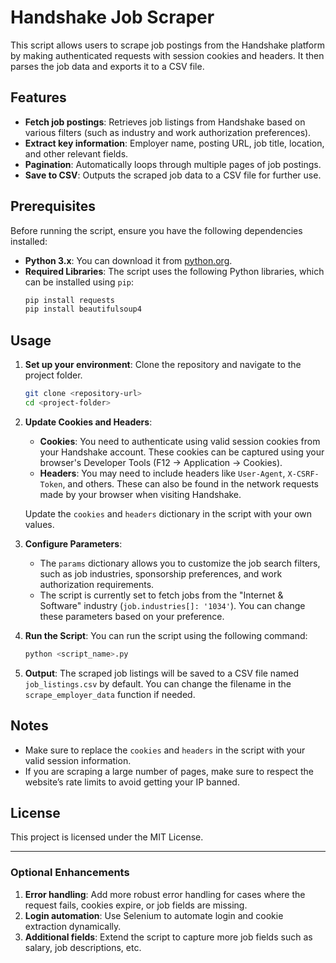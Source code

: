 
# Handshake Job Scraper

This script allows users to scrape job postings from the Handshake platform by making authenticated requests with session cookies and headers. It then parses the job data and exports it to a CSV file.

## Features
- **Fetch job postings**: Retrieves job listings from Handshake based on various filters (such as industry and work authorization preferences).
- **Extract key information**: Employer name, posting URL, job title, location, and other relevant fields.
- **Pagination**: Automatically loops through multiple pages of job postings.
- **Save to CSV**: Outputs the scraped job data to a CSV file for further use.

## Prerequisites
Before running the script, ensure you have the following dependencies installed:

- **Python 3.x**: You can download it from [python.org](https://www.python.org/downloads/).
- **Required Libraries**: The script uses the following Python libraries, which can be installed using `pip`:
    ```bash
    pip install requests
    pip install beautifulsoup4
    ```

## Usage
1. **Set up your environment**: Clone the repository and navigate to the project folder.
   ```bash
   git clone <repository-url>
   cd <project-folder>
   ```

2. **Update Cookies and Headers**:
   - **Cookies**: You need to authenticate using valid session cookies from your Handshake account. These cookies can be captured using your browser's Developer Tools (F12 -> Application -> Cookies).
   - **Headers**: You may need to include headers like `User-Agent`, `X-CSRF-Token`, and others. These can also be found in the network requests made by your browser when visiting Handshake.

   Update the `cookies` and `headers` dictionary in the script with your own values.

3. **Configure Parameters**:
   - The `params` dictionary allows you to customize the job search filters, such as job industries, sponsorship preferences, and work authorization requirements.
   - The script is currently set to fetch jobs from the "Internet & Software" industry (`job.industries[]: '1034'`). You can change these parameters based on your preference.

4. **Run the Script**:
   You can run the script using the following command:
   ```bash
   python <script_name>.py
   ```

5. **Output**:
   The scraped job listings will be saved to a CSV file named `job_listings.csv` by default. You can change the filename in the `scrape_employer_data` function if needed.



## Notes
- Make sure to replace the `cookies` and `headers` in the script with your valid session information.
- If you are scraping a large number of pages, make sure to respect the website’s rate limits to avoid getting your IP banned.

## License
This project is licensed under the MIT License.

--- 

### Optional Enhancements
1. **Error handling**: Add more robust error handling for cases where the request fails, cookies expire, or job fields are missing.
2. **Login automation**: Use Selenium to automate login and cookie extraction dynamically.
3. **Additional fields**: Extend the script to capture more job fields such as salary, job descriptions, etc.

